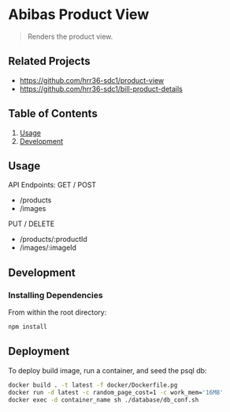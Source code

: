 # Abibas Product View

> Renders the product view.

## Related Projects

  - https://github.com/hrr36-sdc1/product-view
  - https://github.com/hrr36-sdc1/bill-product-details

## Table of Contents

1. [Usage](#Usage)
1. [Development](#development)

## Usage

API Endpoints:
GET / POST
- /products
- /images

PUT / DELETE
- /products/:productId
- /images/:imageId

## Development

### Installing Dependencies

From within the root directory:

```sh
npm install
```
## Deployment

To deploy build image, run a container, and seed the psql db:
```sh
docker build . -t latest -f docker/Dockerfile.pg
docker run -d latest -c random_page_cost=1 -c work_mem='16MB'
docker exec -d container_name sh ./database/db_conf.sh
```